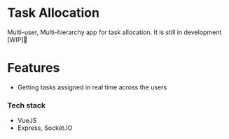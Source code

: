 # Task Allocation

Multi-user, Multi-hierarchy app for task allocation. It is still in development [WIP]🚧

# Features
- Getting tasks assigned in real time across the users

### Tech stack
- VueJS
- Express, Socket.IO